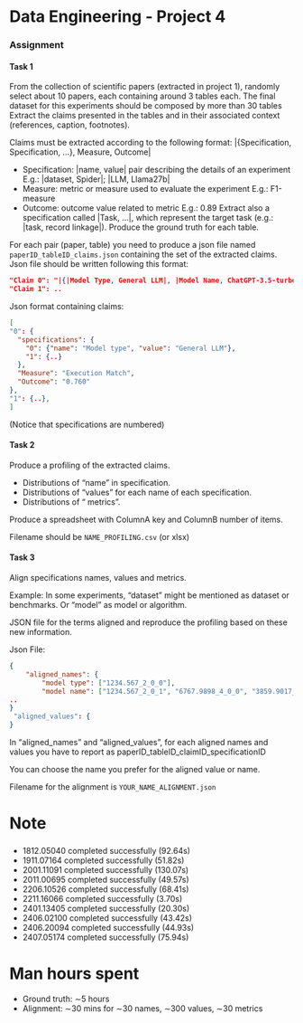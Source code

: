 # Data Engineering - Project 4

### Assignment
#### Task 1
From the collection of scientific papers (extracted in project 1), randomly select about 10 papers, each containing around 3 tables each.
The final dataset for this experiments should be composed by more than 30 tables
Extract the claims presented in the tables and in their associated context (references, caption, footnotes). 

Claims must be extracted according to the following format: |{Specification, Specification, …}, Measure, Outcome|
  - Specification: |name, value| pair describing the details of an experiment E.g.: |dataset, Spider|; |LLM, Llama27b|
  - Measure: metric or measure used to evaluate the experiment E.g.: F1-measure
  - Outcome: outcome value related to metric E.g.: 0.89
Extract also a specification called |Task, ...|, which represent the target task (e.g.: |task, record linkage|).
Produce the ground truth for each table.

For each pair (paper, table) you need to produce a json file named `paperID_tableID_claims.json` containing the set of the extracted claims.
Json file should be written following this format:
```json
"Claim 0": "|{|Model Type, General LLM|, |Model Name, ChatGPT-3.5-turbo|, |Parameter Size, 175B|, |Dataset, Spider dev|, |Difficulty Level, 1|}, Execution Match , 0.760|"
"Claim 1": ..
```
Json format containing claims: 
```json
[
"0": {
  "specifications": {
    "0": {"name": "Model type", "value": "General LLM"},
    "1": {..}
  },
  "Measure": "Execution Match",
  "Outcome": "0.760"
},
"1": {..},
]
```
(Notice that specifications are numbered)

#### Task 2

Produce a profiling of the extracted claims.
- Distributions of “name” in specification.
- Distributions of “values” for each name of each specification.
- Distributions of “ metrics”.

Produce a spreadsheet with ColumnA key and ColumnB number of items.

Filename should be `NAME_PROFILING.csv` (or xlsx)

#### Task 3
Align specifications names, values and metrics. 

Example:
In some experiments, “dataset” might be mentioned as dataset or benchmarks. Or “model” as model or algorithm.

JSON file for the terms aligned and reproduce the profiling based on these new information. 

Json File: 
```json
{
    "aligned_names": {
        "model type": ["1234.567_2_0_0"],
        "model name": ["1234.567_2_0_1", "6767.9898_4_0_0", "3859.9017_1_0_0"],
..
}
 "aligned_values": {
}
```
In “aligned_names” and “aligned_values”, for each aligned names and values you have to report as paperID_tableID_claimID_specificationID

You can choose the name you prefer for the aligned value or name.

Filename for the alignment is `YOUR_NAME_ALIGNMENT.json`


# Note
### 
- 1812.05040 completed successfully (92.64s)
- 1911.07164 completed successfully (51.82s)
- 2001.11091 completed successfully (130.07s)
- 2011.00695 completed successfully (49.57s)
- 2206.10526 completed successfully (68.41s)
- 2211.16066 completed successfully (3.70s)
- 2401.13405 completed successfully (20.30s)
- 2406.02100 completed successfully (43.42s)
- 2406.20094 completed successfully (44.93s)
- 2407.05174 completed successfully (75.94s)


# Man hours spent

- Ground truth: ∼5 hours
- Alignment: ∼30 mins for ∼30 names, ∼300 values, ∼30 metrics



